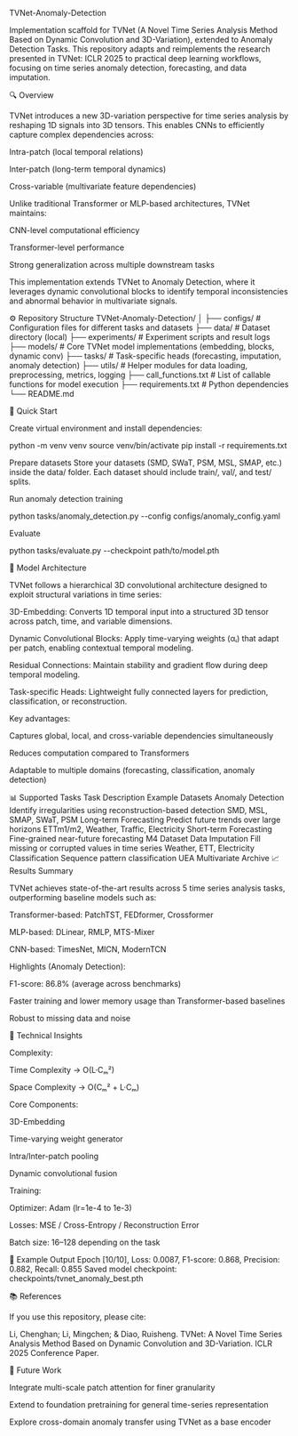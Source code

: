 TVNet-Anomaly-Detection

Implementation scaffold for TVNet (A Novel Time Series Analysis Method Based on Dynamic Convolution and 3D-Variation), extended to Anomaly Detection Tasks.
This repository adapts and reimplements the research presented in TVNet: ICLR 2025
 to practical deep learning workflows, focusing on time series anomaly detection, forecasting, and data imputation.

🔍 Overview

TVNet introduces a new 3D-variation perspective for time series analysis by reshaping 1D signals into 3D tensors. This enables CNNs to efficiently capture complex dependencies across:

Intra-patch (local temporal relations)

Inter-patch (long-term temporal dynamics)

Cross-variable (multivariate feature dependencies)

Unlike traditional Transformer or MLP-based architectures, TVNet maintains:

CNN-level computational efficiency

Transformer-level performance

Strong generalization across multiple downstream tasks

This implementation extends TVNet to Anomaly Detection, where it leverages dynamic convolutional blocks to identify temporal inconsistencies and abnormal behavior in multivariate signals.

⚙️ Repository Structure
TVNet-Anomaly-Detection/
│
├── configs/           # Configuration files for different tasks and datasets
├── data/              # Dataset directory (local)
├── experiments/       # Experiment scripts and result logs
├── models/            # Core TVNet model implementations (embedding, blocks, dynamic conv)
├── tasks/             # Task-specific heads (forecasting, imputation, anomaly detection)
├── utils/             # Helper modules for data loading, preprocessing, metrics, logging
├── call_functions.txt # List of callable functions for model execution
├── requirements.txt   # Python dependencies
└── README.md

🚀 Quick Start

Create virtual environment and install dependencies:

python -m venv venv
source venv/bin/activate
pip install -r requirements.txt


Prepare datasets
Store your datasets (SMD, SWaT, PSM, MSL, SMAP, etc.) inside the data/ folder.
Each dataset should include train/, val/, and test/ splits.

Run anomaly detection training

python tasks/anomaly_detection.py --config configs/anomaly_config.yaml


Evaluate

python tasks/evaluate.py --checkpoint path/to/model.pth

🧠 Model Architecture

TVNet follows a hierarchical 3D convolutional architecture designed to exploit structural variations in time series:

3D-Embedding: Converts 1D temporal input into a structured 3D tensor across patch, time, and variable dimensions.

Dynamic Convolutional Blocks: Apply time-varying weights (αᵢ) that adapt per patch, enabling contextual temporal modeling.

Residual Connections: Maintain stability and gradient flow during deep temporal modeling.

Task-specific Heads: Lightweight fully connected layers for prediction, classification, or reconstruction.

Key advantages:

Captures global, local, and cross-variable dependencies simultaneously

Reduces computation compared to Transformers

Adaptable to multiple domains (forecasting, classification, anomaly detection)

📊 Supported Tasks
Task	Description	Example Datasets
Anomaly Detection	Identify irregularities using reconstruction-based detection	SMD, MSL, SMAP, SWaT, PSM
Long-term Forecasting	Predict future trends over large horizons	ETTm1/m2, Weather, Traffic, Electricity
Short-term Forecasting	Fine-grained near-future forecasting	M4 Dataset
Data Imputation	Fill missing or corrupted values in time series	Weather, ETT, Electricity
Classification	Sequence pattern classification	UEA Multivariate Archive
📈 Results Summary

TVNet achieves state-of-the-art results across 5 time series analysis tasks, outperforming baseline models such as:

Transformer-based: PatchTST, FEDformer, Crossformer

MLP-based: DLinear, RMLP, MTS-Mixer

CNN-based: TimesNet, MICN, ModernTCN

Highlights (Anomaly Detection):

F1-score: 86.8% (average across benchmarks)

Faster training and lower memory usage than Transformer-based baselines

Robust to missing data and noise

🔬 Technical Insights

Complexity:

Time Complexity → O(L·Cₘ²)

Space Complexity → O(Cₘ² + L·Cₘ)

Core Components:

3D-Embedding

Time-varying weight generator

Intra/Inter-patch pooling

Dynamic convolutional fusion

Training:

Optimizer: Adam (lr=1e-4 to 1e-3)

Losses: MSE / Cross-Entropy / Reconstruction Error

Batch size: 16–128 depending on the task

🧪 Example Output
Epoch [10/10], Loss: 0.0087, F1-score: 0.868, Precision: 0.882, Recall: 0.855
Saved model checkpoint: checkpoints/tvnet_anomaly_best.pth

📚 References

If you use this repository, please cite:

Li, Chenghan; Li, Mingchen; & Diao, Ruisheng.
TVNet: A Novel Time Series Analysis Method Based on Dynamic Convolution and 3D-Variation.
ICLR 2025 Conference Paper.

🧩 Future Work

Integrate multi-scale patch attention for finer granularity

Extend to foundation pretraining for general time-series representation

Explore cross-domain anomaly transfer using TVNet as a base encoder
